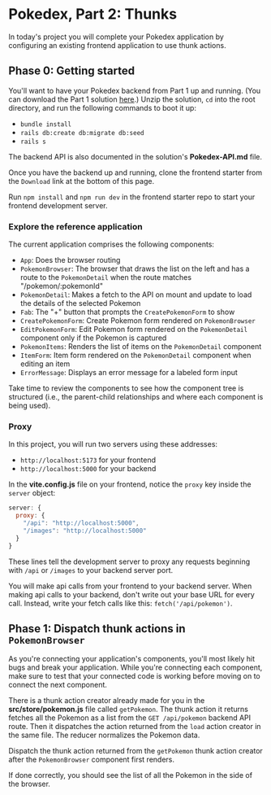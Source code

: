 # Pokedex, Part 2: Thunks

In today's project you will complete your Pokedex application by configuring an
existing frontend application to use thunk actions.

## Phase 0: Getting started

You'll want to have your Pokedex backend from Part 1 up and running. (You can
download the Part 1 solution [here].) Unzip the solution, `cd` into the root
directory, and run the following commands to boot it up:

* `bundle install`
* `rails db:create db:migrate db:seed`
* `rails s`

The backend API is also documented in the solution's __Pokedex-API.md__ file.

Once you have the backend up and running, clone the frontend starter from the
`Download` link at the bottom of this page.

Run `npm install` and `npm run dev` in the frontend starter repo to start your
frontend development server.

[here]: https://appacademy-open-assets.s3.us-west-1.amazonaws.com/modular-curriculum-practices/YWEtcmVhY3QtcG9rZWRleC1yYWlscy1iYWNrZW5kLWNo.zip

### Explore the reference application

The current application comprises the following components:

* `App`: Does the browser routing
* `PokemonBrowser`: The browser that draws the list on the left and has a route
  to the `PokemonDetail` when the route matches "/pokemon/:pokemonId"
* `PokemonDetail`: Makes a fetch to the API on mount and update to load the
  details of the selected Pokemon
* `Fab`: The "+" button that prompts the `CreatePokemonForm` to show
* `CreatePokemonForm`: Create Pokemon form rendered on `PokemonBrowser`
* `EditPokemonForm`: Edit Pokemon form rendered on the `PokemonDetail` component
  only if the Pokemon is captured
* `PokemonItems`: Renders the list of items on the `PokemonDetail` component
* `ItemForm`: Item form rendered on the `PokemonDetail` component when
  editing an item
* `ErrorMessage`: Displays an error message for a labeled form input

Take time to review the components to see how the component tree is structured
(i.e., the parent-child relationships and where each component is being used).

### Proxy

In this project, you will run two servers using these addresses:

* `http://localhost:5173` for your frontend
* `http://localhost:5000` for your backend

In the __vite.config.js__ file on your frontend, notice the `proxy` key inside
the `server` object:

```js
server: {
  proxy: {
    "/api": "http://localhost:5000",
    "/images": "http://localhost:5000"
  }
}
```

These lines tell the development server to proxy any requests beginning with
`/api` or `/images` to your backend server port.

You will make api calls from your frontend to your backend server. When making
api calls to your backend, don't write out your base URL for every call.
Instead, write your fetch calls like this: `fetch('/api/pokemon')`.

## Phase 1: Dispatch thunk actions in `PokemonBrowser`

As you're connecting your application's components, you'll most likely hit bugs
and break your application. While you're connecting each component, make sure
to test that your connected code is working before moving on to connect the
next component.

There is a thunk action creator already made for you in the
__src/store/pokemon.js__ file called `getPokemon`. The thunk action it returns
fetches all the Pokemon as a list from the `GET /api/pokemon` backend API
route. Then it dispatches the action returned from the `load` action creator in
the same file. The reducer normalizes the Pokemon data.

Dispatch the thunk action returned from the `getPokemon` thunk action creator
after the `PokemonBrowser` component first renders.

If done correctly, you should see the list of all the Pokemon in the side of the
browser.
